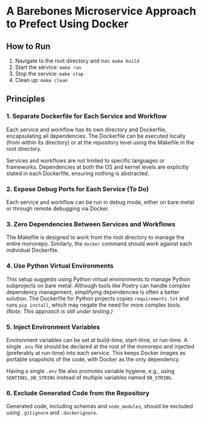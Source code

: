 # A Barebones Microservice Approach to Prefect Using Docker

## How to Run

1. Navigate to the root directory and run: `make build`
2. Start the service: `make run`
3. Stop the service: `make stop`
4. Clean up: `make clean`

## Principles

### 1. Separate Dockerfile for Each Service and Workflow

Each service and workflow has its own directory and Dockerfile, encapsulating all dependencies. The Dockerfile can be executed locally (from within its directory) or at the repository level using the Makefile in the root directory.

Services and workflows are not limited to specific languages or frameworks. Dependencies at both the OS and kernel levels are explicitly stated in each Dockerfile, ensuring nothing is abstracted.

### 2. Expose Debug Ports for Each Service (To Do)

Each service and workflow can be run in debug mode, either on bare metal or through remote debugging via Docker.

### 3. Zero Dependencies Between Services and Workflows

The Makefile is designed to work from the root directory to manage the entire monorepo. Similarly, the `docker` command should work against each individual Dockerfile.

### 4. Use Python Virtual Environments

This setup suggests using Python virtual environments to manage Python subprojects on bare metal. Although tools like Poetry can handle complex dependency management, simplifying dependencies is often a better solution. The Dockerfile for Python projects copies `requirements.txt` and runs `pip install`, which may negate the need for more complex tools. *(Note: This approach is still under testing.)*

### 5. Inject Environment Variables

Environment variables can be set at build-time, start-time, or run-time. A single `.env` file should be declared at the root of the monorepo and injected (preferably at run-time) into each service. This keeps Docker images as portable snapshots of the code, with Docker as the only dependency.

Having a single `.env` file also promotes variable hygiene, e.g., using `SENTINEL_DB_STRING` instead of multiple variables named `DB_STRING`.

### 6. Exclude Generated Code from the Repository

Generated code, including schemas and `node_modules`, should be excluded using `.gitignore` and `.dockerignore`.
